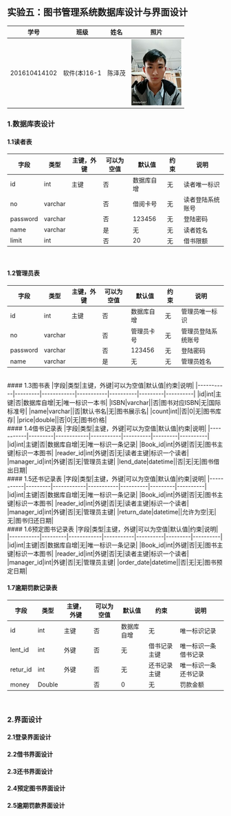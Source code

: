 ## 实验五：图书管理系统数据库设计与界面设计
|学号|班级|姓名|照片|
|:-------:|:-------------: | :----------:|:---:|
|201610414102|软件(本)16-1|陈泽茂|![wo](../test1/wo.jpg)
### 1.数据库表设计
#### 1.1读者表
|字段|类型|主键，外键|可以为空值|默认值|约束|说明|
|-----------|---------|------------|-----------|----------|---------|----------|
|id|int|主键|否|数据库自增|无|读者唯一标识|
|no|varchar||否|借阅卡号|无|读者登陆系统账号|
|password|varchar||否|123456|无|登陆密码|
|name|varchar||是|无|无|读者姓名|
|limit|int||否|20|无|借书限额|
<br>

#### 1.2管理员表
|字段|类型|主键，外键|可以为空值|默认值|约束|说明|
|-----------|---------|------------|-----------|----------|---------|----------|
|id|int|主键|否|数据库自增|无|管理员唯一标识|
|no|varchar||否|管理员卡号|无|管理员登陆系统账号|
|password|varchar||否|123456|无|登陆密码|
|name|varchar||是|无|无|管理员姓名|
<br>
#### 1.3图书表
|字段|类型|主键，外键|可以为空值|默认值|约束|说明|
|-----------|---------|------------|-----------|----------|---------|----------|
|id|int|主键|否|数据库自增|无|唯一标识一本书|
|ISBN|varchar||否|图书对应ISBN|无|国际标准号|
|name|varchar||否|默认书名|无|图书展示名|
|count|int||否|0|无|图书库存|
|price|double||否|0|无|图书价格|
<br>
#### 1.4借书记录表
|字段|类型|主键，外键|可以为空值|默认值|约束|说明|
|-----------|---------|------------|-----------|----------|---------|----------|
|id|int|主键|否|数据库自增|无|唯一标识一条记录|
|Book_id|int|外键|否|无|图书主键|标识一本图书|
|reader_id|int|外键|否|无|读者主键|标识一个读者|
|manager_id|int|外键|否|无|管理员主键|
|lend_date|datetime||否|无|无|图书借出日期|
<br>
#### 1.5还书记录表
|字段|类型|主键，外键|可以为空值|默认值|约束|说明|
|-----------|---------|------------|-----------|----------|---------|----------|
|id|int|主键|否|数据库自增|无|唯一标识一条记录|
|Book_id|int|外键|否|无|图书主键|标识一本图书|
|reader_id|int|外键|否|无|读者主键|标识一个读者|
|manager_id|int|外键|否|无|管理员主键|
|return_date|datetime||允许为空|无|无|图书归还日期|
<br>
#### 1.6预定图书记录表
|字段|类型|主键，外键|可以为空值|默认值|约束|说明|
|-----------|---------|------------|-----------|----------|---------|----------|
|id|int|主键|否|数据库自增|无|唯一标识一条记录|
|Book_id|int|外键|否|无|图书主键|标识一本图书|
|reader_id|int|外键|否|无|读者主键|标识一个读者|
|manager_id|int|外键|否|无|管理员主键|
|order_date|datetime||否|无|无|图书预定日期|
<br>

#### 1.7逾期罚款记录表
|字段|类型|主键，外键|可以为空值|默认值|约束|说明|
|-----------|---------|------------|-----------|----------|---------|----------|
|id|int|主键|否|数据库自增|无|唯一标识记录|
|lent_id|int|外键|否|无|借书记录主键|唯一标识一条借书记录|
|retur_id|int|外键|否|无|还书记录主键|唯一标识一条还书记录|
|money|Double||否|0|无|罚款金额|
<br>

### 2.界面设计
#### 2.1登录界面设计
#### 2.2借书界面设计
#### 2.3还书界面设计
#### 2.4预定图书界面设计
#### 2.5逾期罚款界面设计